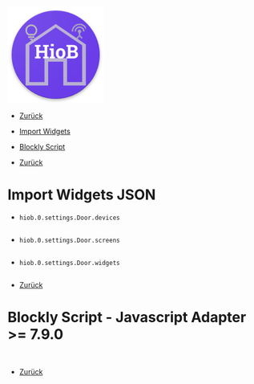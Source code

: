 ![Logo](../../admin/hiob.png)

-   [Zurück](/docs/de/example.md)
-   [Import Widgets](#import-widgets-json)
-   [Blockly Script](#blockly-script---javascript-adapter--790)



-   [Zurück](/docs/de/example.md)

# Import Widgets JSON

- `hiob.0.settings.Door.devices`
```JSON

```

- `hiob.0.settings.Door.screens`
```JSON

```

- `hiob.0.settings.Door.widgets`
```JSON

```

-   [Zurück](/docs/de/example.md)

# Blockly Script - Javascript Adapter >= 7.9.0
```BLOCKLY
 
```

-   [Zurück](/docs/de/example.md)